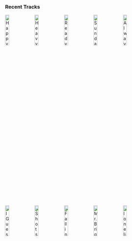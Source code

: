 ### Recent Tracks
[<img src='https://lastfm.freetls.fastly.net/i/u/300x300/99a05457eea899027e026efef4e7b59d.png' width='16%' height='16%' alt='Happy'>](https://www.last.fm/music/oh%2bwonder/_/happy)&nbsp;&nbsp;&nbsp;&nbsp;[<img src='https://lastfm.freetls.fastly.net/i/u/300x300/afd8888bae94a061567d32e9d13ed708.png' width='16%' height='16%' alt='Heavy, California'>](https://www.last.fm/music/jungle/_/heavy%252c%2bcalifornia)&nbsp;&nbsp;&nbsp;&nbsp;[<img src='https://lastfm.freetls.fastly.net/i/u/300x300/5d56eb32a58b389f75e9b8ba8efbc8e9.png' width='16%' height='16%' alt='Ready'>](https://www.last.fm/music/alessia%2bcara/_/ready)&nbsp;&nbsp;&nbsp;&nbsp;[<img src='https://lastfm.freetls.fastly.net/i/u/300x300/5e4f6cbd598c5d7723e57d079287874a.png' width='16%' height='16%' alt='Sunday Best'>](https://www.last.fm/music/surfaces/_/sunday%2bbest)&nbsp;&nbsp;&nbsp;&nbsp;[<img src='https://lastfm.freetls.fastly.net/i/u/300x300/4d95940b559fb6314d2c931d1c08ce9c.png' width='16%' height='16%' alt='Always'>](https://www.last.fm/music/the%2bdlx/_/always)&nbsp;&nbsp;&nbsp;&nbsp;<br>[<img src='https://lastfm.freetls.fastly.net/i/u/300x300/94d2fe1c0df8d84e7296e6133a5812d9.png' width='16%' height='16%' alt='I Guess Thats Why They Call It the Blues'>](https://www.last.fm/music/elton%2bjohn/_/i%2bguess%2bthat%2527s%2bwhy%2bthey%2bcall%2bit%2bthe%2bblues)&nbsp;&nbsp;&nbsp;&nbsp;[<img src='https://lastfm.freetls.fastly.net/i/u/300x300/74b0399872646052464309d621075339.png' width='16%' height='16%' alt='Shots'>](https://www.last.fm/music/imagine%2bdragons/_/shots)&nbsp;&nbsp;&nbsp;&nbsp;[<img src='https://lastfm.freetls.fastly.net/i/u/300x300/0056ac23227be6725457d446d3ca16dd.png' width='16%' height='16%' alt='Falling Asleep At The Wheel'>](https://www.last.fm/music/holly%2bhumberstone/_/falling%2basleep%2bat%2bthe%2bwheel)&nbsp;&nbsp;&nbsp;&nbsp;[<img src='https://lastfm.freetls.fastly.net/i/u/300x300/d83c5d906703a8c8042285d0902d9cf4.png' width='16%' height='16%' alt='Mr. Brightside'>](https://www.last.fm/music/the%2bkillers/_/mr.%2bbrightside)&nbsp;&nbsp;&nbsp;&nbsp;[<img src='https://lastfm.freetls.fastly.net/i/u/300x300/7df4fd32a06f0af9bc72e93d2ac528a7.png' width='16%' height='16%' alt='loneliness for love'>](https://www.last.fm/music/lovelytheband/_/loneliness%2bfor%2blove)&nbsp;&nbsp;&nbsp;&nbsp;<br>